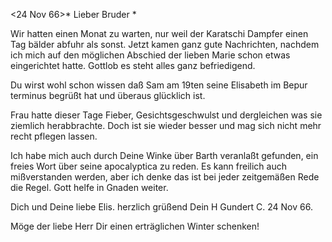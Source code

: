  <24 Nov 66>*
Lieber Bruder <Ostertag>*

Wir hatten einen Monat zu warten, nur weil der Karatschi Dampfer einen Tag bälder abfuhr als sonst. Jetzt kamen ganz gute Nachrichten, nachdem ich mich auf den möglichen Abschied der lieben Marie schon etwas eingerichtet hatte. Gottlob es steht alles ganz befriedigend.

Du wirst wohl schon wissen daß Sam am 19ten seine Elisabeth im Bepur terminus begrüßt hat und überaus glücklich ist.

Frau hatte dieser Tage Fieber, Gesichtsgeschwulst und dergleichen was sie ziemlich herabbrachte. Doch ist sie wieder besser und mag sich nicht mehr recht pflegen lassen.

Ich habe mich auch durch Deine Winke über Barth veranlaßt gefunden, ein freies Wort über seine apocalyptica zu reden. Es kann freilich auch mißverstanden werden, aber ich denke das ist bei jeder zeitgemäßen Rede die Regel. Gott helfe in Gnaden weiter.

Dich und Deine liebe Elis. herzlich grüßend
 Dein H Gundert
C. 24 Nov 66.

Möge der liebe Herr Dir einen erträglichen Winter schenken!
